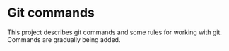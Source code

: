 # Git commands

This project describes git commands and some rules for working with git.
Commands are gradually being added.